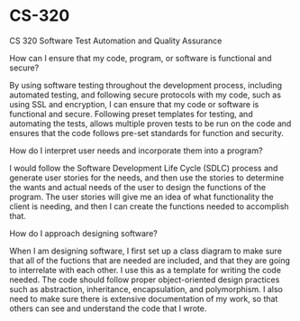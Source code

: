 # CS-320
CS 320 Software Test Automation and Quality Assurance

How can I ensure that my code, program, or software is functional and secure?

By using software testing throughout the development process, including automated testing, and following secure protocols with my code, such as using SSL and encryption, I can ensure that my code or software is functional and secure. Following preset templates for testing, and automating the tests, allows multiple proven tests to be run on the code and ensures that the code follows pre-set standards for function and security.

How do I interpret user needs and incorporate them into a program?

I would follow the Software Development Life Cycle (SDLC) process and generate user stories for the needs, and then use the stories to determine the wants and actual needs of the user to design the functions of the program. The user stories will give me an idea of what functionality the client is needing, and then I can create the functions needed to accomplish that.

How do I approach designing software?

When I am designing software, I first set up a class diagram to make sure that all of the fuctions that are needed are included, and that they are going to interrelate with each other. I use this as a template for writing the code needed. The code should follow proper object-oriented design practices such as abstraction, inheritance, encapsulation, and polymorphism. I also need to make sure there is extensive documentation of my work, so that others can see and understand the code that I wrote. 
